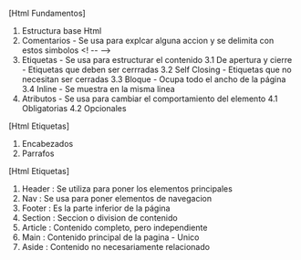 [Html Fundamentos]

1. Estructura base Html
2. Comentarios - Se usa para explcar alguna accion y se delimita con estos simbolos <! -- --> 
3. Etiquetas - Se usa para estructurar el contenido
    3.1 De apertura y cierre - Etiquetas que deben ser cerrradas
    3.2 Self Closing - Etiquetas que no necesitan ser cerradas
    3.3 Bloque - Ocupa todo el ancho de la página
    3.4 Inline - Se muestra en la misma linea
4. Atributos - Se usa para cambiar el comportamiento del elemento
    4.1 Obligatorias
    4.2 Opcionales

[Html Etiquetas]

1. Encabezados
2. Parrafos

[Html Etiquetas]

1. Header : Se utiliza para poner los elementos principales
2. Nav : Se usa para poner elementos de navegacion
3. Footer : Es la parte inferior de la página 
4. Section : Seccion o division de contenido
5. Article : Contenido completo, pero independiente
6. Main : Contenido principal de la pagina - Unico
7. Aside : Contenido no necesariamente relacionado